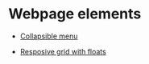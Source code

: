 # Webpage elements

- [Collapsible menu](https://dimitriestraoanu.github.io/web_projects/webpage_elements/collapsible_menu/index.html)

- [Resposive grid with floats](https://dimitriestraoanu.github.io/web_projects/webpage_elements/grid_with_floats/index.html)
